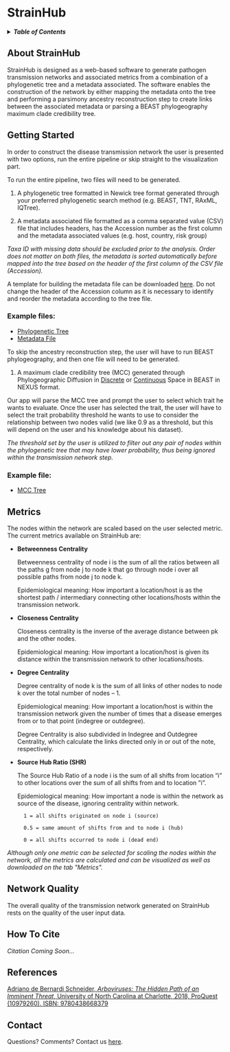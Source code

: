 # StrainHub
<details>
<summary><strong><em>Table of Contents</em></strong></summary>

* [About StrainHub](#about-strainhub)
* [Getting Started](#getting-started)
  - [Example Files](#example-files)
* [Network Quality](#network-quality)
* [How To Cite](#how-to-cite)
* [References](#references)
* [Contact](#contact)

</details>

About StrainHub
-----------------

StrainHub is designed as a web-based software to generate pathogen transmission networks and associated metrics from a combination of a phylogenetic tree and a metadata associated. The software enables the construction of the network by either  mapping the metadata onto the tree and performing a parsimony ancestry reconstruction step to create links between the associated metadata or parsing a BEAST phylogeography maximum clade credibility tree.

Getting Started
-----------------

In order to construct the disease transmission network the user is presented with two options, run the entire pipeline or skip straight to the visualization part. 

To run the entire pipeline, two files will need to be generated.

1) A phylogenetic tree formatted in Newick tree format generated through your preferred phylogenetic search method (e.g. BEAST, TNT, RAxML, IQTree).

2) A metadata associated file formatted as a comma separated value (CSV) file that includes headers, has the Accession number as the first column and the metadata associated values (e.g. host, country, risk group) 
 
_Taxa ID with missing data should be excluded prior to the analysis. Order does not matter on both files, the metadata is sorted automatically before mapped into the tree based on the header of the first column of the CSV file (Accession)._

A template for building the metadata file can be downloaded [here](https://github.com/supramap/transmission_graphs/raw/master/data/template.csv). Do not change the header of the Accession column as it is necessary to identify and reorder the metadata according to the tree file.

### Example files:
- [Phylogenetic Tree](https://github.com/abschneider/StrainHub/blob/master/data/example_tree.phy)
- [Metadata File](https://github.com/abschneider/StrainHub/blob/master/data/example_metadata.csv) 

To skip the ancestry reconstruction step, the user will have to run BEAST phylogeography, and then one file will need to be generated.

1) A maximum clade credibility tree (MCC) generated through Phylogeographic Diffusion in [Discrete](http://beast.community/workshop_discrete_diffusion) or [Continuous](http://beast.community/workshop_continuous_diffusion) Space in BEAST in NEXUS format.

Our app will parse the MCC tree and prompt the user to select which trait he wants to evaluate. Once the user has selected the trait, the user will have to select the trait probability threshold he wants to use to consider the relationship between two nodes valid (we like 0.9 as a threshold, but this will depend on the user and his knowledge about his dataset).

_The threshold set by the user is utilized to filter out any pair of nodes within the phylogenetic tree that may have lower probability, thus being ignored within the transmission network step._ 

### Example file:
- [MCC Tree](https://github.com/abschneider/StrainHub/blob/master/data/batRABV.mcc.tree)


Metrics
-----------------

The nodes within the network are scaled based on the user selected metric. The current metrics available on StrainHub are:

- __Betweenness Centrality__

	Betweenness centrality of node i is the sum of all the ratios between all the paths g from node j to node k that go through node i over all possible paths from node j to node k.

	Epidemiological meaning: How important a location/host is as the shortest path / intermediary connecting other locations/hosts within the transmission network.

- __Closeness Centrality__

	Closeness centrality is the inverse of the average distance between pk and the other nodes.

	Epidemiological meaning: How important a location/host is given its distance within the transmission network to other locations/hosts.

- __Degree Centrality__

	Degree centrality of node k is the sum of all links of other nodes to node k over the total number of nodes – 1.

	Epidemiological meaning: How important a location/host is within the transmission network given the number of times that a disease emerges from or to that point (indegree or outdegree).

	Degree Centrality is also subdivided in Indegree and Outdegree Centrality, which calculate the links directed only in or out of the note, respectively.

- __Source Hub Ratio (SHR)__

	The Source Hub Ratio of a node i is the sum of all shifts from location “i” to other locations over the sum of all shifts from and to location ”i”.

	Epidemiological meaning: How important a node is within the network as source of the disease, ignoring centrality within network.

		1 = all shifts originated on node i (source)

		0.5 = same amount of shifts from and to node i (hub)

		0 = all shifts occurred to node i (dead end)


_Although only one metric can be selected for scaling the nodes within the network, all the metrics are calculated and can be visualized as well as downloaded on the tab "Metrics"._

Network Quality
------------------------

The overall quality of the transmission network generated on StrainHub rests on the quality of the user input data.

How To Cite
------------------------
_Citation Coming Soon..._

References
------------------------

[Adriano de Bernardi Schneider, _Arboviruses: The Hidden Path of an Imminent Threat_, University of North Carolina at Charlotte, 2018, ProQuest (10979260). ISBN: 9780438668379](https://pqdtopen.proquest.com/pubnum/10979260.html)

Contact
------------------------
Questions? Comments? Contact us [here](mailto:adebernardischneider@ucsd.edu).
